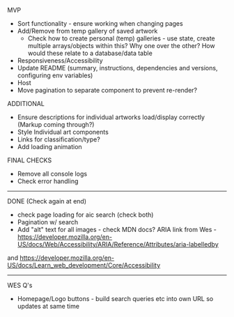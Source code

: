 MVP
- Sort functionality - ensure working when changing pages
- Add/Remove from temp gallery of saved artwork
  - Check how to create personal (temp) galleries - use state, create multiple arrays/objects within this? Why one over the other? How would these relate to a database/data table
- Responsiveness/Accessibility
- Update README (summary, instructions, dependencies and versions, configuring env variables)
- Host
- Move pagination to separate component to prevent re-render?

ADDITIONAL
- Ensure descriptions for individual artworks load/display correctly (Markup coming through?)
- Style Individual art components
- Links for classification/type?
- Add loading animation

FINAL CHECKS

- Remove all console logs
- Check error handling


-------------------------------------------------------------------------------------------------------------------------------------------------
DONE (Check again at end)

- check page loading for aic search (check both)
- Pagination w/ search
- Add "alt" text for all images - check MDN docs? ARIA link from Wes - https://developer.mozilla.org/en-US/docs/Web/Accessibility/ARIA/Reference/Attributes/aria-labelledby

and https://developer.mozilla.org/en-US/docs/Learn_web_development/Core/Accessibility

-------------------------------------------------------------------------------------------------------------------------------------------------


WES Q's
- Homepage/Logo buttons - build search queries etc into own URL so updates at same time